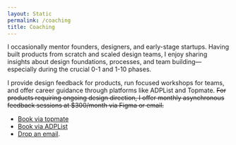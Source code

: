 ```yaml
---
layout: Static
permalink: /coaching
title: Coaching
---
```


I occasionally mentor founders, designers, and early-stage startups. Having built products from scratch and scaled design teams, I enjoy sharing insights about design foundations, processes, and team building—especially during the crucial 0-1 and 1-10 phases.

I provide design feedback for products, run focused workshops for teams, and offer career guidance through platforms like ADPList and Topmate. <s>For products requiring ongoing design direction, I offer monthly asynchronous feedback sessions at $300/month via Figma or email.</s>

- <a href="https://topmate.io/hiran"> Book via topmate</a>
- <a href="https://adplist.org/mentors/hiran-venugopalan"> Book via ADPList</a>
- <a href="mailto:hiran.v@gmail.com">Drop an email</a>.